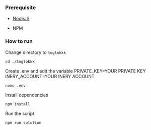 ### Prerequisite

- [NodeJS](https://nodejs.org/en/)

- NPM



### How to run

Change directory to ```toglokkk```

```shell
cd ./toglokkk
```

Create .env and edit the variable
PRIVATE_KEY=YOUR PRIVATE KEY
INERY_ACCOUNT=YOUR INERY ACCOUNT

```shell
nano .env
```

Install dependencies

```shell
npm install
```

Run the script

```
npm run solution
```
